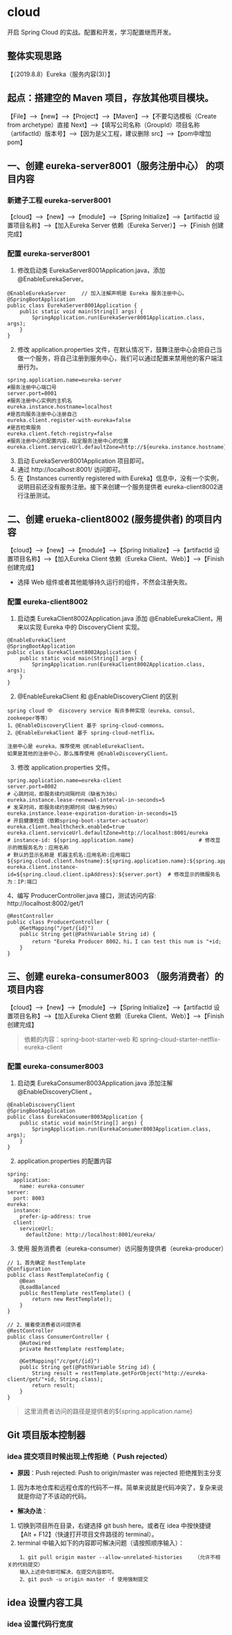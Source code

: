 # cloud
开启 Spring Cloud 的实战。配置和开发，学习配置继而开发。
## 整体实现思路
【（2019.8.8）Eureka（服务内容(3)）】
## 起点：搭建空的 Maven 项目，存放其他项目模块。
【File】-->【new】-->【Project】-->【Maven】-->【不要勾选模板（Create from archetype）直接 
Next】-->【填写公司名称（GroupId）项目名称（artifactId）版本号】-->【因为是父工程，建议删除 src】-->【pom中增加<package>pom</package>】
## 一、创建 eureka-server8001（服务注册中心） 的项目内容
### 新建子工程 eureka-server8001
【cloud】-->【new】-->【module】-->【Spring Initialize】-->【artifactId 设置项目名称】-->【加入Eureka Server 
依赖（Eureka Server）】-->【Finish 创建完成】
### 配置 eureka-server8001
1. 修改启动类 EurekaServer8001Application.java，添加 @EnableEurekaServer。
```text
@EnableEurekaServer     // 加入注解声明是 Eureka 服务注册中心。
@SpringBootApplication
public class EurekaServer8001Application {
    public static void main(String[] args) {
        SpringApplication.run(EurekaServer8001Application.class, args);
    }
}
```
2. 修改 application.properties 文件，在默认情况下，鼓舞注册中心会把自己当做一个服务，将自己注册到服务中心，我们可以通过配置来禁用他的客户端注册行为。
```text
spring.application.name=eureka-server
#服务注册中心端口号
server.port=8001
#服务注册中心实例的主机名
eureka.instance.hostname=localhost
#是否向服务注册中心注册自己
eureka.client.register-with-eureka=false
#是否检索服务
eureka.client.fetch-registry=false
#服务注册中心的配置内容，指定服务注册中心的位置
eureka.client.serviceUrl.defaultZone=http://${eureka.instance.hostname}:${server.port}/eureka/
```
3. 启动 EurekaServer8001Application 项目即可。
4. 通过 http://localhost:8001/  访问即可。
5. 在【Instances currently registered with Eureka】信息中，没有一个实例，说明目前还没有服务注册。接下来创建一个服务提供者 eureka-client8002进行注册测试。
## 二、创建 erueka-client8002 (服务提供者) 的项目内容
【cloud】-->【new】-->【module】-->【Spring Initialize】-->【artifactId 设置项目名称】-->【加入Eureka Client 
依赖（Eureka Client、Web）】-->【Finish 创建完成】
* 选择 Web 组件或者其他能够持久运行的组件，不然会注册失败。
### 配置 eureka-client8002
1. 启动类 EurekaClient8002Application.java 添加 @EnableEurekaClient，用来以实现 Eureka 中的 DiscoveryClient 实现。
```text
@EnableEurekaClient
@SpringBootApplication
public class EurekaClient8002Application {
    public static void main(String[] args) {
        SpringApplication.run(EurekaClient8002Application.class, args);
    }
}
```
2. @EnableEurekaClient 和 @EnableDiscoveryClient 的区别
```text
spring cloud 中  discovery service 有许多种实现（eureka、consul、zookeeper等等）
1、@EnableDiscoveryClient 基于 spring-cloud-commons。
2、@EnableEurekaClient 基于 spring-cloud-netflix。

注册中心是 eureka，推荐使用 @EnableEurekaClient。
如果是其他的注册中心，那么推荐使用 @EnableDiscoveryClient。

```
3. 修改 application.properties 文件。
```text
spring.application.name=eureka-client
server.port=8002
# 心跳时间，即服务续约间隔时间（缺省为30s）
eureka.instance.lease-renewal-interval-in-seconds=5
# 发呆时间，即服务续约到期时间（缺省为90s）
eureka.instance.lease-expiration-duration-in-seconds=15
# 开启健康检查（依赖spring-boot-starter-actuator）
eureka.client.healthcheck.enabled=true
eureka.client.serviceUrl.defaultZone=http://localhost:8001/eureka
# instance-id: ${spring.application.name}                     # 修改显示的微服务名为：应用名称
# 默认的显示名称是 机器主机名:应用名称:应用端口 ${spring.cloud.client.hostname}:${spring.application.name}:${spring.application.instance_id:${server.port}}
eureka.client.instance-id=${spring.cloud.client.ipAddress}:${server.port}  # 修改显示的微服务名为：IP:端口
```
4、编写 ProducerController.java 接口，测试访问内容: http://localhost:8002/get/1
```text
@RestController
public class ProducerController {
    @GetMapping("/get/{id}")
    public String get(@PathVariable String id) {
        return "Eureka Producer 8002，hi，I can test this num is "+id;
    }
}
```
## 三、创建 eureka-consumer8003 （服务消费者）的项目内容
【cloud】-->【new】-->【module】-->【Spring Initialize】-->【artifactId 设置项目名称】-->【加入Eureka Client 
依赖（Eureka Client、Web）】-->【Finish 创建完成】
> 依赖的内容：spring-boot-starter-web 和 spring-cloud-starter-netflix-eureka-client

### 配置 eureka-consumer8003 
1. 启动类 EurekaConsumer8003Application.java 添加注解 @EnableDiscoveryClient 。
```text
@EnableDiscoveryClient
@SpringBootApplication
public class EurekaConsumer8003Application {
    public static void main(String[] args) {
        SpringApplication.run(EurekaConsumer8003Application.class, args);
    }
}
```
2. application.properties 的配置内容
```text
spring:
  application:
    name: eureka-consumer
server:
  port: 8003
eureka:
  instance:
    prefer-ip-address: true
  client:
    serviceUrl:
      defaultZone: http://localhost:8001/eureka/
```
3. 使用 服务消费者（eureka-consumer）访问服务提供者（eureka-producer）
```text
// 1、首先确定 RestTemplate
@Configuration
public class RestTemplateConfig {
    @Bean
    @LoadBalanced
    public RestTemplate restTemplate() {
        return new RestTemplate();
    }
}
```
```text
// 2、接着使消费者访问提供者
@RestController
public class ConsumerController {
    @Autowired
    private RestTemplate restTemplate;
    
    @GetMapping("/c/get/{id}")
    public String get(@PathVariable String id) {
        String result = restTemplate.getForObject("http://eureka-client/get/"+id, String.class);
        return result;
    }
}
```
> 这里消费者访问的路径是提供者的${spring.application.name}

## Git 项目版本控制器
### idea 提交项目时候出现上传拒绝（ Push rejected）
* **原因**：Push rejected: Push to origin/master was rejected  拒绝推到主分支
1. 因为本地仓库和远程仓库的代码不一样。简单来说就是代码冲突了，复杂来说就是你动了不该动的代码。
* **解决办法**：
1. 切换到项目所在目录，右键选择 git bush here。或者在 idea 中按快捷键 【Alt + F12】（快速打开项目文件路径的 terminal）。
2. terminal 中输入如下的内容即可解决问题（请按照顺序输入）：
```text
    1、git pull origin master --allow-unrelated-histories    （允许不相关的代码提交）
    输入上述命令即可解决，在提交内容即可。
    2、git push -u origin master -f 使用强制提交
```
## idea 设置内容工具
### idea 设置代码行宽度
